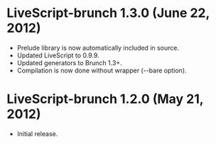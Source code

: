 # LiveScript-brunch 1.3.0 (June 22, 2012)
* Prelude library is now automatically included in source.
* Updated LiveScript to 0.9.9.
* Updated generators to Brunch 1.3+.
* Compilation is now done without wrapper (--bare option).

# LiveScript-brunch 1.2.0 (May 21, 2012)
* Initial release.
